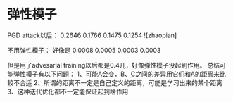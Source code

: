 # 弹性模子

PGD attack以后：
0.2646 0.1766 0.1475 0.1254
![zhaopian]

不用弹性模子：
好像是 0.0008 0.0005 0.0003 0.0003

但是用了advesarial training以后都是0.4几，好像弹性模子没起到作用。
总结可能弹性模子有以下问题：
1、可能A会变，B、C之间的差异用它们和A的距离来比较不合适
2、所谓的距离不一定是自己定义的距离，可能是学习出来的某个距离
3、这种迭代优化都不一定能保证起到啥作用
